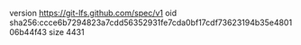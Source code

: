 version https://git-lfs.github.com/spec/v1
oid sha256:ccce6b7294823a7cdd56352931fe7cda0bf17cdf73623194b35e480106b44f43
size 4431
